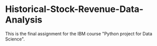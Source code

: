 # Historical-Stock-Revenue-Data-Analysis
This is the final assignment for the IBM course "Python project for Data Science".
